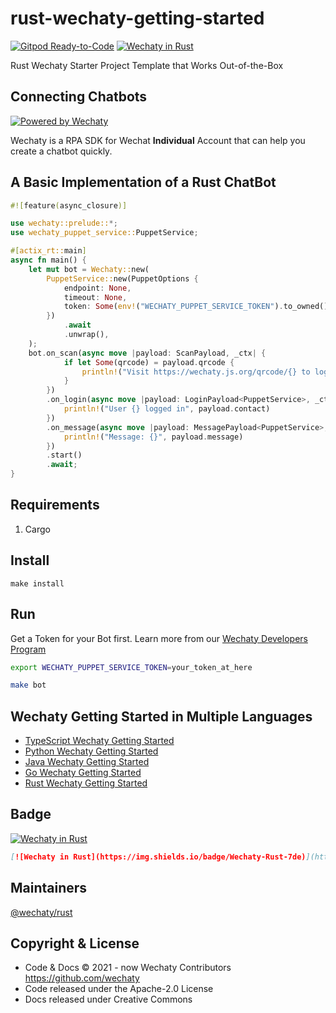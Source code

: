 # rust-wechaty-getting-started

[![Gitpod Ready-to-Code](https://img.shields.io/badge/Gitpod-Ready--to--Code-blue?logo=gitpod)](https://gitpod.io/#https://github.com/wechaty/rust-wechaty-getting-started)
[![Wechaty in Rust](https://img.shields.io/badge/Wechaty-Rust-7de)](https://github.com/wechaty/rust-wechaty)

Rust Wechaty Starter Project Template that Works Out-of-the-Box

## Connecting Chatbots

[![Powered by Wechaty](https://img.shields.io/badge/Powered%20By-Wechaty-brightgreen.svg)](https://github.com/Wechaty/wechaty)

Wechaty is a RPA SDK for Wechat **Individual** Account that can help you create a chatbot quickly.

## A Basic Implementation of a Rust ChatBot

```rust
#![feature(async_closure)]

use wechaty::prelude::*;
use wechaty_puppet_service::PuppetService;

#[actix_rt::main]
async fn main() {
    let mut bot = Wechaty::new(
        PuppetService::new(PuppetOptions {
            endpoint: None,
            timeout: None,
            token: Some(env!("WECHATY_PUPPET_SERVICE_TOKEN").to_owned()),
        })
            .await
            .unwrap(),
    );
    bot.on_scan(async move |payload: ScanPayload, _ctx| {
            if let Some(qrcode) = payload.qrcode {
                println!("Visit https://wechaty.js.org/qrcode/{} to log in", qrcode)
            }
        })
        .on_login(async move |payload: LoginPayload<PuppetService>, _ctx| {
            println!("User {} logged in", payload.contact)
        })
        .on_message(async move |payload: MessagePayload<PuppetService>, _ctx| {
            println!("Message: {}", payload.message)
        })
        .start()
        .await;
}
```

## Requirements

1. Cargo

## Install

```shell
make install
```

## Run

Get a Token for your Bot first. Learn more from our [Wechaty Developers Program](https://github.com/wechaty/wechaty/wiki/Wechaty-Developer-Program)

```sh
export WECHATY_PUPPET_SERVICE_TOKEN=your_token_at_here

make bot
```

## Wechaty Getting Started in Multiple Languages

- [TypeScript Wechaty Getting Started](https://github.com/wechaty/wechaty-getting-started)
- [Python Wechaty Getting Started](https://github.com/wechaty/python-wechaty-getting-started)
- [Java Wechaty Getting Started](https://github.com/wechaty/java-wechaty-getting-started)
- [Go Wechaty Getting Started](https://github.com/wechaty/go-wechaty-getting-started)
- [Rust Wechaty Getting Started](https://github.com/wechaty/rust-wechaty-getting-started)

## Badge

[![Wechaty in Rust](https://img.shields.io/badge/Wechaty-Rust-7de)](https://github.com/wechaty/rust-wechaty)

```md
[![Wechaty in Rust](https://img.shields.io/badge/Wechaty-Rust-7de)](https://github.com/wechaty/rust-wechaty)
```

## Maintainers

[@wechaty/rust](https://github.com/orgs/wechaty/teams/rust/members)

## Copyright & License

- Code & Docs © 2021 - now Wechaty Contributors <https://github.com/wechaty>
- Code released under the Apache-2.0 License
- Docs released under Creative Commons
